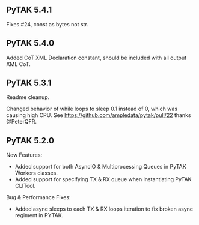 PyTAK 5.4.1
-----------
Fixes #24, const as bytes not str.

PyTAK 5.4.0
-----------
Added CoT XML Declaration constant, should be included with all output XML CoT.

PyTAK 5.3.1
-----
Readme cleanup.

Changed behavior of while loops to sleep 0.1 instead of 0, which was causing
high CPU. See https://github.com/ampledata/pytak/pull/22 thanks @PeterQFR.


PyTAK 5.2.0
-----
New Features:
- Added support for both AsyncIO & Multiprocessing Queues in PyTAK Workers classes.
- Added support for specifying TX & RX queue when instantiating PyTAK CLITool.

Bug & Performance Fixes:
- Added async sleeps to each TX & RX loops iteration to fix broken async regiment in PYTAK.
